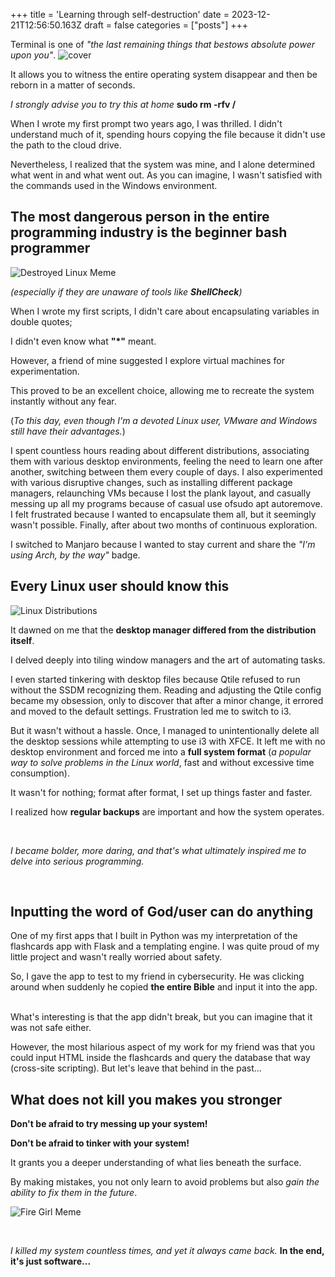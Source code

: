+++
title = 'Learning through self-destruction'
date = 2023-12-21T12:56:50.163Z
draft = false
categories = ["posts"]
+++

 Terminal is one of *"the last remaining things that bestows absolute power upon you"*.
![cover](https://firebasestorage.googleapis.com/v0/b/fbase-2d77d.appspot.com/o/assets%2Flearning_through_self-destruction%2Fcinematic-computer-monitor.jpg?alt=media&token=19ccaf40-f3b1-4b9b-a41e-d282f78bf14a)

It allows you to witness the entire operating system disappear and then be reborn in a matter of seconds.

*I strongly advise you to try this at home*  **sudo rm -rfv /**

When I wrote my first prompt two years ago, I was thrilled. I didn't understand much of it, spending hours copying the file because it didn't use the path to the cloud drive.

Nevertheless, I realized that the system was mine, and I alone determined what went in and what went out. As you can imagine, I wasn't satisfied with the commands used in the Windows environment.

## The most dangerous person in the entire programming industry is the beginner bash programmer

![Destroyed Linux Meme](https://firebasestorage.googleapis.com/v0/b/fbase-2d77d.appspot.com/o/assets%2Flearning_through_self-destruction%2Fdestroy-the-sytem-meme.jpg?alt=media&token=46dab342-7578-4c99-a405-f326a6aa0cb4)


*(especially if they are unaware of tools like **ShellCheck**)*


When I wrote my first scripts, I didn't care about encapsulating variables in double quotes;

I didn't even know what **"*"** meant.

However, a friend of mine suggested I explore virtual machines for experimentation.

This proved to be an excellent choice, allowing me to recreate the system instantly without any fear.

(*To this day, even though I'm a devoted Linux user, VMware and Windows still have their advantages.*)

I spent countless hours reading about different distributions, associating them with various desktop environments, feeling the need to learn one after another, switching between them every couple of days. I also experimented with various disruptive changes, such as installing different package managers, relaunching VMs because I lost the plank layout, and casually messing up all my programs because of casual use ofsudo apt autoremove. I felt frustrated because I wanted to encapsulate them all, but it seemingly wasn't possible. Finally, after about two months of continuous exploration.

I switched to Manjaro because I wanted to stay current and share the *"I'm using Arch, by the way"* badge.

## Every Linux user should know this

![Linux Distributions](https://firebasestorage.googleapis.com/v0/b/fbase-2d77d.appspot.com/o/assets%2Flearning_through_self-destruction%2Flinux-distributions.png?alt=media&token=b4833272-268f-4a3b-ac3c-93901f0598d8)


It dawned on me that the **desktop manager differed from the distribution itself**.

I delved deeply into tiling window managers and the art of automating tasks.

I even started tinkering with desktop files because Qtile refused to run without the SSDM recognizing them. Reading and adjusting the Qtile config became my obsession, only to discover that after a minor change, it errored and moved to the default settings. Frustration led me to switch to i3.

But it wasn't without a hassle. Once, I managed to unintentionally delete all the desktop sessions while attempting to use i3 with XFCE. It left me with no desktop environment and forced me into a **full system format** (*a popular way to solve problems in the Linux world*, fast and without excessive time consumption).

It wasn't for nothing; format after format, I set up things faster and faster.

I realized how **regular backups** are important and how the system operates.

<br>

*I became bolder, more daring, and that's what ultimately inspired me to delve into serious programming.*

<br>

## Inputting the word of God/user can do anything

One of my first apps that I built in Python was my interpretation of the flashcards app with Flask and a templating engine. I was quite proud of my little project and wasn't really worried about safety.

So, I gave the app to test to my friend in cybersecurity. He was clicking around when suddenly he copied **the entire Bible** and input it into the app.

<br>
What's interesting is that the app didn't break, but you can imagine that it was not safe either.

However, the most hilarious aspect of my work for my friend was that you could input HTML inside the flashcards and query the database that way (cross-site scripting). But let's leave that behind in the past...

## What does not kill you makes you stronger

**Don't be afraid to try messing up your system!**

**Don't be afraid to tinker with your system!**

It grants you a deeper understanding of what lies beneath the surface.

By making mistakes, you not only learn to avoid problems but also *gain the ability to fix them in the future*.

![Fire Girl Meme](https://firebasestorage.googleapis.com/v0/b/fbase-2d77d.appspot.com/o/assets%2Flearning_through_self-destruction%2Ffire-girl-meme.jpg?alt=media&token=94b21fb2-1902-4708-b321-e5614fb85e28)

<br>

*I killed my system countless times, and yet it always came back.* **In the end, it's just software...**

